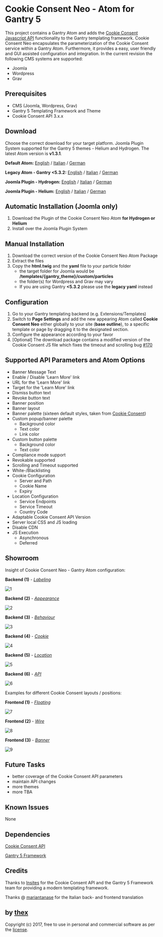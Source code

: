 # Cookie Consent Neo - Atom for Gantry 5
This project contains a Gantry Atom and adds the [Cookie Consent Javascript API](https://github.com/insites/cookieconsent) functionality to the Gantry templating framework. Cookie Consent Neo encapsulates the parameterization of the Cookie Consent service within a Gantry Atom. Furthermore, it provides a easy, user friendly and GUI assisted configuration and integration. In the current revision the following CMS systems are supported:
* Joomla
* Wordpress
* Grav

## Prerequisites
* CMS (Joomla, Wordpress, Grav)
* Gantry 5 Templating Framework and Theme
* Cookie Consent API 3.x.x

## Download
Choose the correct download for your target platform. Joomla Plugin System supported for the Gantry 5 themes - Helium and Hydrogen. The latest Atom version is **v1.3.1**.

**Default Atom:**
[English](https://github.com/thexmanxyz/Cookie-Consent-Neo-Gantry/releases/download/v1.3.1/ccn.atom.only.EN.v1.3.1.zip) / [Italian](https://github.com/thexmanxyz/Cookie-Consent-Neo-Gantry/releases/download/v1.3.1/ccn.atom.only.IT.v1.3.1.zip) / [German](https://github.com/thexmanxyz/Cookie-Consent-Neo-Gantry/releases/download/v1.3.1/ccn.atom.only.DE.v1.3.1.zip)

**Legacy Atom - Gantry <5.3.2:**
[English](https://github.com/thexmanxyz/Cookie-Consent-Neo-Gantry/releases/download/v1.3.1/ccn.atom.only.legacy.EN.v1.3.1.zip) / [Italian](https://github.com/thexmanxyz/Cookie-Consent-Neo-Gantry/releases/download/v1.3.1/ccn.atom.only.legacy.IT.v1.3.1.zip) / [German](https://github.com/thexmanxyz/Cookie-Consent-Neo-Gantry/releases/download/v1.3.1/ccn.atom.only.legacy.DE.v1.3.1.zip)

**Joomla Plugin - Hydrogen:**
[English](https://github.com/thexmanxyz/Cookie-Consent-Neo-Gantry/releases/download/v1.3.1/ccn.j3.hydrogen.EN.v1.3.1.zip) / [Italian](https://github.com/thexmanxyz/Cookie-Consent-Neo-Gantry/releases/download/v1.3.1/ccn.j3.hydrogen.IT.v1.3.1.zip) / [German](https://github.com/thexmanxyz/Cookie-Consent-Neo-Gantry/releases/download/v1.3.1/ccn.j3.hydrogen.DE.v1.3.1.zip)

**Joomla Plugin - Helium:**
[English](https://github.com/thexmanxyz/Cookie-Consent-Neo-Gantry/releases/download/v1.3.1/ccn.j3.helium.EN.v1.3.1.zip) / [Italian](https://github.com/thexmanxyz/Cookie-Consent-Neo-Gantry/releases/download/v1.3.1/ccn.j3.helium.IT.v1.3.1.zip) / [German](https://github.com/thexmanxyz/Cookie-Consent-Neo-Gantry/releases/download/v1.3.1/ccn.j3.helium.DE.v1.3.1.zip)

## Automatic Installation (Joomla only)
1. Download the Plugin of the Cookie Consent Neo Atom **for Hydrogen or Helium**
2. Install over the Joomla Plugin System

## Manual Installation
1. Download the correct version of the Cookie Consent Neo Atom Package
2. Extract the files
3. Copy the **html.twig** and the **yaml** file to your particle folder 
   * the target folder for Joomla would be **/templates/{gantry_theme}/custom/particles**
   * the folder(s) for Wordpress and Grav may vary
   * If you are using Gantry **<5.3.2** please use the **legacy yaml** instead
   
 ## Configuration
 1. Go to your Gantry templating backend (e.g. Extensions/Templates)
 2. Switch to **Page Settings** and add the new appearing Atom called **Cookie Consent Neo** either globally to your site (**base outline**), to a specific template or page by dragging it to the designated section.
 3. Configure the appearance according to your favor
 4. [Optional] The download package contains a modified version of the Cookie Consent JS file which fixes the timeout and scrolling bug [#170](https://github.com/insites/cookieconsent/issues/170)

## Supported API Parameters and Atom Options
* Banner Message Text
* Enable / Disable 'Learn More' link
* URL for the 'Learn More' link
* Target for the 'Learn More' link
* Dismiss button text
* Revoke button text
* Banner position
* Banner layout
* Banner palette (sixteen default styles, taken from [Cookie Consent](https://cookieconsent.insites.com/download/))
* Custom popup/banner palette
  * Background color
  * Text color
  * Link color
* Custom button palette
  * Background color
  * Text color
* Compliance mode support
* Revokable supported
* Scrolling and Timeout supported
* White-/Blacklisting
* Cookie Configuration
  * Server and Path
  * Cookie Name
  * Expiry
* Location Configuration
  * Service Endpoints
  * Service Timeout
  * Country Code
* Adaptable Cookie Consent API Version
* Server local CSS and JS loading
* Disable CDN
* JS Execution
  * Asynchronous
  * Deferred

## Showroom
Insight of Cookie Consent Neo - Gantry Atom configuration:

**Backend (1)** - *[Labeling](/screenshots/backend_labeling.png)*

![1](/screenshots/backend_labeling.png)

**Backend (2)** - *[Appearance](/screenshots/backend_appearance.png)*

![2](/screenshots/backend_appearance.png)

**Backend (3)** - *[Behaviour](/screenshots/backend_behaviour.png)*

![3](/screenshots/backend_behaviour.png)

**Backend (4)** - *[Cookie](/screenshots/backend_cookie.png)*

![4](/screenshots/backend_cookie.png)

**Backend (5)** - *[Location](/screenshots/backend_location.png)*

![5](/screenshots/backend_location.png)

**Backend (6)** - *[API](/screenshots/backend_api.png)*

![6](/screenshots/backend_api.png)

Examples for different Cookie Consent layouts / positions:

**Frontend (1)** - *[Floating](/screenshots/frontend_1.png)*

![7](/screenshots/frontend_1.png)

**Frontend (2)** - *[Wire](/screenshots/frontend_2.png)*

![8](/screenshots/frontend_2.png)

**Frontend (3)** - *[Banner](/screenshots/frontend_3.png)*

![9](/screenshots/frontend_3.png)

## Future Tasks
* better coverage of the Cookie Consent API parameters
* maintain API changes
* more themes
* more TBA

## Known Issues
None

## Dependencies
[Cookie Consent API](https://cookieconsent.insites.com/documentation/javascript-api/)

[Gantry 5 Framework](http://gantry.org/)

## Credits
Thanks to [Insites](https://insites.com/) for the Cookie Consent API and the Gantry 5 Framework team for providing a modern templating framework.

Thanks @ [mariantanase](https://github.com/mariantanase) for the Italian back- and frontend translation

## by [thex](https://github.com/thexmanxyz)
Copyright (c) 2017, free to use in personal and commercial software as per the [license](/LICENSE.md).
